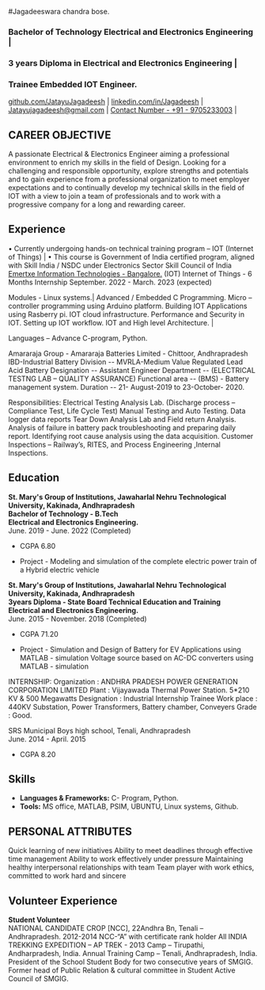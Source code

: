 #Jagadeeswara chandra bose.

### Bachelor of Technology Electrical and Electronics Engineering |
### 3 years Diploma in  Electrical and Electronics Engineering |
### Trainee Embedded IOT Engineer.

[github.com/JatayuJagadeesh](https://github.com/Jatayu-Jagadeesh) |
[linkedin.com/in/Jagadeesh](https://www.linkedin.com/in/jatayujagadeesh) |
[Jatayujagadeesh@gmail.com](mailto:Jatayujagadeesh@gmail.com) |
[Contact Number - +91 - 9705233003](https://bit.ly/3pSOHLi) |

CAREER OBJECTIVE
-
A passionate Electrical & Electronics Engineer aiming a professional environment to enrich my skills in the field of Design.
Looking for a challenging and responsible opportunity, explore strengths and potentials and to gain experience from a professional organization to meet employer expectations and to continually develop my technical skills in the field of IOT with a view to join a team of  professionals and to work with a progressive company for a long and rewarding career.


Experience
-
•	Currently undergoing hands-on technical training program – IOT (Internet of Things) |
•	This course is Government of India certified program, aligned with Skill India / NSDC under Electronics Sector Skill Council of India
[Emertxe Information Technologies - Bangalore.](https://www.emertxe.com/)
(IOT) Internet of Things - 6 Months Internship
September. 2022 - March. 2023 (expected)

Modules - Linux systems.|
	        Advanced / Embedded C Programming.
  	      Micro – controller programming using Arduino platform.
	        Building IOT Applications using Rasberry pi.
	        IOT cloud infrastructure.
          Performance and Security in IOT.
          Setting up IOT workflow.
          IOT and High level Architecture. |

Languages – Advance  C-program, Python.


Amararaja Group -
Amararaja Batteries Limited - Chittoor, Andhrapradesh
IBD-Industrial Battery Division -- MVRLA-Medium Value Regulated Lead Acid Battery
Designation      -- Assistant Engineer
Department       -- (ELECTRICAL TESTNG LAB – QUALITY ASSURANCE)
Functional area  -- (BMS) - Battery management system.
Duration         -- 21- August-2019 to 23-October- 2020.

Responsibilities:
Electrical Testing Analysis Lab. (Discharge process – Compliance Test, Life Cycle Test)
Manual Testing and Auto Testing.
Data logger data reports
Tear Down Analysis Lab and Field return Analysis.
Analysis of failure in battery pack troubleshooting and preparing daily report.
Identifying root cause analysis using the data acquisition.
Customer Inspections – Railway’s, RITES, and Process Engineering ,Internal Inspections.


Education
-
**St. Mary's Group of Institutions, Jawaharlal Nehru Technological University, Kakinada, Andhrapradesh <br>
Bachelor of Technology - B.Tech <br>
Electrical and Electronics Engineering.** <br>
June. 2019 - June. 2022 (Completed) <br>
- CGPA 6.80

- Project - Modeling and simulation of the complete electric power train of a Hybrid electric vehicle


**St. Mary's Group of Institutions, Jawaharlal Nehru Technological University, Kakinada, Andhrapradesh <br>
3years Diploma - State Board Technical Education and Training <br>
Electrical and Electronics Engineering.** <br>
June. 2015 - November. 2018 (Completed) <br>
- CGPA 71.20

- Project - Simulation and Design of Battery for EV Applications using MATLAB - simulation
            Voltage source based on AC-DC converters using MATLAB - simulation


INTERNSHIP:
Organization : ANDHRA PRADESH POWER GENERATION CORPORATION LIMITED
Plant : Vijayawada Thermal Power Station. 5*210 KV & 500 Megawatts
Designation : Industrial Internship Trainee
Work place : 440KV Substation, Power Transformers, Battery chamber, Conveyers
Grade : Good.


SRS Municipal Boys high school, Tenali, Andhrapradesh <br>
June. 2014 - April. 2015  <br>
- CGPA 8.20



Skills
-

- **Languages & Frameworks:** C- Program, Python.
- **Tools:** MS office, MATLAB, PSIM, UBUNTU, Linux systems, Github.


PERSONAL ATTRIBUTES
-
Quick learning of new initiatives
Ability to meet deadlines through effective time management
Ability to work effectively under pressure
Maintaining healthy interpersonal relationships with team
Team player with work ethics, committed to work hard and sincere


Volunteer Experience
-
**Student Volunteer** <br>
NATIONAL CANDIDATE CROP [NCC], 22Andhra Bn, Tenali – Andhrapradesh. 2012-2014
NCC-“A” with certificate rank holder
All INDIA TREKKING EXPEDITION – AP TREK - 2013 Camp – Tirupathi, Andharpradesh, India.
Annual Training Camp – Tenali, Andhrapradesh, India.
President of the School Student Body for two consecutive years of SMGIG.
Former head of Public Relation & cultural committee in Student Active Council of SMGIG.
